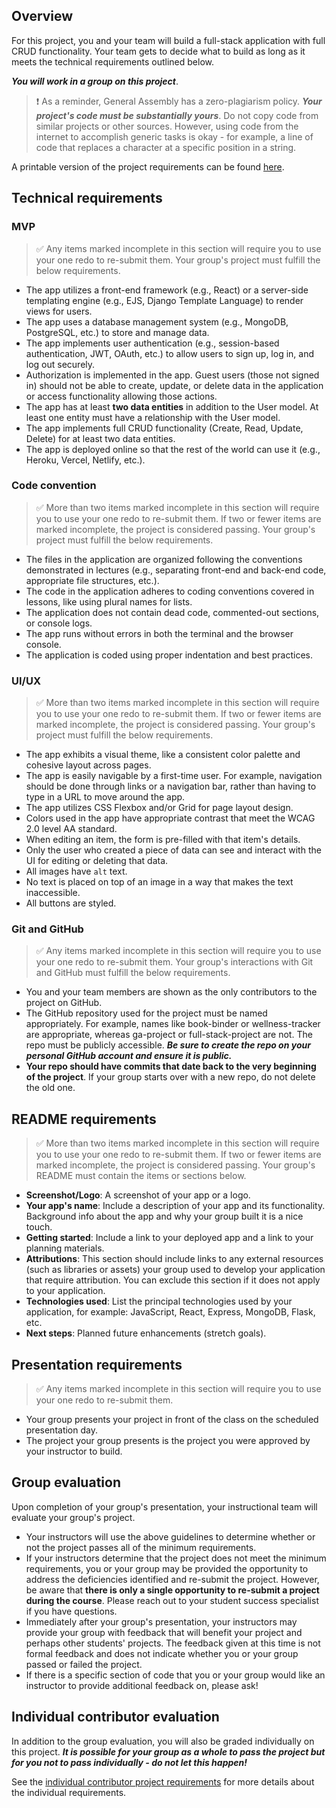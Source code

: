 ## Overview

For this project, you and your team will build a full-stack application with full CRUD functionality. Your team gets to decide what to build as long as it meets the technical requirements outlined below.

***You will work in a group on this project***.

> ❗️ As a reminder, General Assembly has a zero-plagiarism policy. ***Your project's code must be substantially yours***. Do not copy code from similar projects or other sources. However, using code from the internet to accomplish generic tasks is okay - for example, a line of code that replaces a character at a specific position in a string.

A printable version of the project requirements can be found [here](./assets/project-requirements.pdf).

## Technical requirements

### MVP

> ✅ Any items marked incomplete in this section will require you to use your one redo to re-submit them. Your group's project must fulfill the below requirements.

- The app utilizes a front-end framework (e.g., React) or a server-side templating engine (e.g., EJS, Django Template Language) to render views for users.
- The app uses a database management system (e.g., MongoDB, PostgreSQL, etc.) to store and manage data.
- The app implements user authentication (e.g., session-based authentication, JWT, OAuth, etc.) to allow users to sign up, log in, and log out securely.
- Authorization is implemented in the app. Guest users (those not signed in) should not be able to create, update, or delete data in the application or access functionality allowing those actions.
- The app has at least **two data entities** in addition to the User model. At least one entity must have a relationship with the User model.
- The app implements full CRUD functionality (Create, Read, Update, Delete) for at least two data entities.
- The app is deployed online so that the rest of the world can use it (e.g., Heroku, Vercel, Netlify, etc.).

### Code convention

> ✅ More than two items marked incomplete in this section will require you to use your one redo to re-submit them. If two or fewer items are marked incomplete, the project is considered passing. Your group's project must fulfill the below requirements.

- The files in the application are organized following the conventions demonstrated in lectures (e.g., separating front-end and back-end code, appropriate file structures, etc.).
- The code in the application adheres to coding conventions covered in lessons, like using plural names for lists.
- The application does not contain dead code, commented-out sections, or console logs.
- The app runs without errors in both the terminal and the browser console.
- The application is coded using proper indentation and best practices.

### UI/UX

> ✅ More than two items marked incomplete in this section will require you to use your one redo to re-submit them. If two or fewer items are marked incomplete, the project is considered passing. Your group's project must fulfill the below requirements.

- The app exhibits a visual theme, like a consistent color palette and cohesive layout across pages.
- The app is easily navigable by a first-time user. For example, navigation should be done through links or a navigation bar, rather than having to type in a URL to move around the app.
- The app utilizes CSS Flexbox and/or Grid for page layout design.
- Colors used in the app have appropriate contrast that meet the WCAG 2.0 level AA standard.
- When editing an item, the form is pre-filled with that item's details.
- Only the user who created a piece of data can see and interact with the UI for editing or deleting that data.
- All images have `alt` text.
- No text is placed on top of an image in a way that makes the text inaccessible.
- All buttons are styled.

### Git and GitHub

> ✅ Any items marked incomplete in this section will require you to use your one redo to re-submit them. Your group's interactions with Git and GitHub must fulfill the below requirements.

- You and your team members are shown as the only contributors to the project on GitHub.
- The GitHub repository used for the project must be named appropriately. For example, names like book-binder or wellness-tracker are appropriate, whereas ga-project or full-stack-project are not. The repo must be publicly accessible. ***Be sure to create the repo on your personal GitHub account and ensure it is public.***
- **Your repo should have commits that date back to the very beginning of the project**. If your group starts over with a new repo, do not delete the old one.

## README requirements

> ✅ More than two items marked incomplete in this section will require you to use your one redo to re-submit them. If two or fewer items are marked incomplete, the project is considered passing. Your group's README must contain the items or sections below.

- **Screenshot/Logo**: A screenshot of your app or a logo.
- **Your app's name**: Include a description of your app and its functionality. Background info about the app and why your group built it is a nice touch.
- **Getting started**: Include a link to your deployed app and a link to your planning materials.
- **Attributions**: This section should include links to any external resources (such as libraries or assets) your group used to develop your application that require attribution. You can exclude this section if it does not apply to your application.
- **Technologies used**: List the principal technologies used by your application, for example: JavaScript, React, Express, MongoDB, Flask, etc.
- **Next steps**: Planned future enhancements (stretch goals).

## Presentation requirements

> ✅ Any items marked incomplete in this section will require you to use your one redo to re-submit them.

- Your group presents your project in front of the class on the scheduled presentation day.
- The project your group presents is the project you were approved by your instructor to build.

## Group evaluation

Upon completion of your group's presentation, your instructional team will evaluate your group's project.

- Your instructors will use the above guidelines to determine whether or not the project passes all of the minimum requirements.
- If your instructors determine that the project does not meet the minimum requirements, you or your group may be provided the opportunity to address the deficiencies identified and re-submit the project. However, be aware that **there is only a single opportunity to re-submit a project during the course**. Please reach out to your student success specialist if you have questions.
- Immediately after your group's presentation, your instructors may provide your group with feedback that will benefit your project and perhaps other students' projects. The feedback given at this time is not formal feedback and does not indicate whether you or your group passed or failed the project.
- If there is a specific section of code that you or your group would like an instructor to provide additional feedback on, please ask!

## Individual contributor evaluation

In addition to the group evaluation, you will also be graded individually on this project. ***It is possible for your group as a whole to pass the project but for you not to pass individually - do not let this happen!***

See the [individual contributor project requirements](../project-individual-contributor-requirements/README.md) for more details about the individual requirements.
